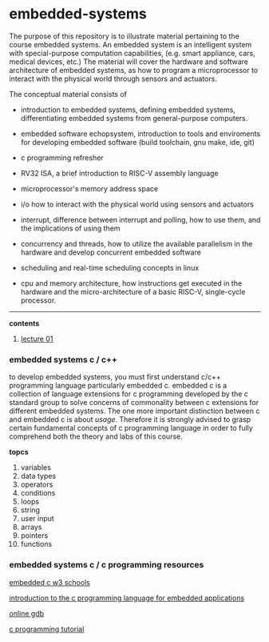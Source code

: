 # embedded-systems

The purpose of this repository is to illustrate material pertaining to the course embedded systems.  An embedded system is an intelligent system with special-purpose computation capabilities, (e.g. smart appliance, cars, medical devices, etc.)  The material will cover the hardware and software architecture of embedded systems, as how to program a microprocessor to interact with the physical world through sensors and actuators.

The conceptual material consists of

- introduction to embedded systems, defining embedded systems, differentiating embedded systems from general-purpose computers.

- embedded software echopsystem, introduction to tools and enviroments for developing embedded software (build toolchain, gnu make, ide, git)

- c programming refresher

- RV32 ISA, a brief introduction to RISC-V assembly language

- microprocessor's memory address space

- i/o how to interact with the physical world using sensors and actuators

- interrupt, difference between interrupt and polling, how to use them, and the implications of using them

- concurrency and threads, how to utilize the available parallelism in the hardware and develop concurrent embedded software

- scheduling and real-time scheduling concepts in linux

- cpu and memory architecture, how instructions get executed in the hardware and the micro-architecture of a basic RISC-V, single-cycle processor.

------------------------------------------------------------

**contents**

1.  [lecture 01](./course/01-lecture.md)

### embedded systems c / c++

to develop embedded systems, you must first understand c/c++ programming language particularly embedded c.  embedded c is a collection of language extensions for c programming developed by the c standard group to solve concerns of commonality between c extensions for different embedded systems.  The one more important distinction between c and embedded c is about _usage_.  Therefore it is strongly advised to grasp certain fundamental concepts of c programming language in order to fully comprehend both the theory and labs of this course.

**topcs**
1.  variables
2.  data types
3.  operators
4.  conditions
5.  loops
6.  string
7.  user input
8.  arrays
9.  pointers
10. functions


### embedded systems c / c programming resources

[embedded c w3 schools](https://www.w3schools.com/c/index.php)

[introduction to the c programming language for embedded applications](https://www.allaboutcircuits.com/technical-articles/introduction-to-the-c-programming-language-for-embedded-applications/)

[online gdb](https://www.onlinegdb.com/online_c_compiler)

[c programming tutorial](https://www.youtube.com/watch?v=KJgsSFOSQv0)
